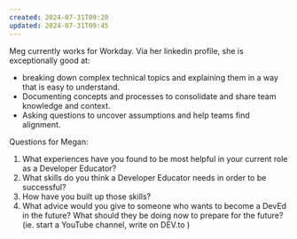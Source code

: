 ```yaml
---
created: 2024-07-31T09:20
updated: 2024-07-31T09:45
---
```

Meg currently works for Workday. Via her linkedin profile, she is exceptionally good at: 
- breaking down complex technical topics and explaining them in a way that is easy to understand. 
- Documenting concepts and processes to consolidate and share team knowledge and context.
- Asking questions to uncover assumptions and help teams find alignment.

Questions for Megan:
1. What experiences have you found to be most helpful in your current role as a Developer Educator? 
2. What skills do you think a Developer Educator needs in order to be successful? 
3. How have you built up those skills? 
4. What advice would you give to someone who wants to become a DevEd in the future? What should they be doing now to prepare for the future? (ie. start a YouTube channel, write on DEV.to )